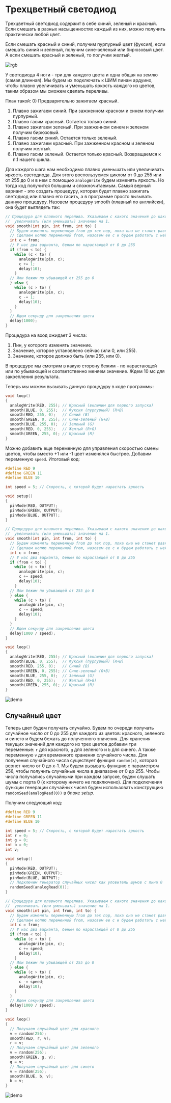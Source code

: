 # Трехцветный светодиод

Трехцветный светодиод содержит в себе синий, зеленый и красный. Если смешать в разных насыщенностях каждый из них, можно получить практически любой цвет. 

Если смешать красный и синий, получим пурпурный цвет (фуксия), если смешать синий и зеленый, получим сине-зеленый или бирюзовый цвет. А если смешать красный и зеленый, то получим желтый.

![rgb](https://github.com/trusiwko/Arduino/raw/master/eKids/Lesson7/src/rgb.jpg)

У светодиода 4 ноги - три для каждого цвета и одна общая на землю (самая длинная). Мы будем их подключать к ШИМ пинам ардуино, чтобы плавно увеличивать и уменьшать яркость каждого из цветов, таким образом мы сможем сделать переливы.

План такой: 
0) Предварительно зажигаем красный.
1) Плавно зажигаем синий. При зажженном красном и синем получим пурпурный.
2) Плавно гасим красный. Остается только синий.
3) Плавно зажигаем зеленый. При зажженном синем и зеленом получим бирюзовый.
4) Плавно гасим синий. Остается только зеленый.
5) Плавно зажигаем красный. При зажженном красном и зеленом получим желтый.
6) Плавно гасим зеленый. Остается только красный.
Возвращаемся к п.1 нашего цикла.

Для каждого шага нам необходимо плавно уменьшать или увеличивать яркость светодиода. Для этого воспользуемся циклом от 0 до 255 или от 255 до 0 и в нем с помощью `analogWrite` будем изменять яркость. Но тогда код получится большим и сложночитаемым. Самый верный вариант - это создать процедуру, которая будет плавно зажигать светодиод или плавно его гасить, а в программе просто вызывать данную процедуру.
Назовем процедуру smooth (плавный по английски), она будет выглядеть так:

```C++
// Процедура для плавного перелива. Указываем с какого значения до какого
//  увеличивать (или уменьшать) значение на 1.
void smooth(int pin, int from, int to) {
  // Будем изменять переменную from до тех пор, пока она не станет равной переменной to
  // Сделаем копию переменной from, назовем ее c и будем работать с ней
  int c = from;
  // У нас два варианта, бежим по нарастающей от 0 до 255
  if (from < to) {
    while (c < to) {
      analogWrite(pin, c);
      c += 1;
      delay(10);
    }
  // Или бежим по убывающей от 255 до 0
  } else {
    while (c > to) {
      analogWrite(pin, c);
      c -= 1;
      delay(10);
    }
  }
  // Ждем секунду для закрепления цвета
  delay(1000);
}
```

Процедура на вход ожидает 3 числа:
1. Пин, у которого изменять значение.
2. Значение, которое установлено сейчас (или 0, или 255).
3. Значение, которое должно быть (или 255, или 0).

В процедуре мы смотрим в какую сторону бежим - по нарастающей или по убывающей и соответственно меняем значение. Ждем 10 мс для закрепления результата.

Теперь мы можем вызывать данную процедуру в коде программы:

```C++
void loop()
{
  analogWrite(RED, 255); // Красный (включим для первого запуска)
  smooth(BLUE, 0, 255);  // Фуксия (пурпурный) (R+B)
  smooth(RED, 255, 0);   // Синий (B)
  smooth(GREEN, 0, 255); // Сине-зеленый (G+B)
  smooth(BLUE, 255, 0);  // Зеленый (G)
  smooth(RED, 0, 255);   // Желтый (R+G)
  smooth(GREEN, 255, 0); // Красный (R)
}
```

Можно добавить еще переменную для управления скоростью смены цветов, чтобы вместо +1 или -1 цвет изменялся быстрее. Добавим переменную `speed`. Итоговый код:

```C++
#define RED 9
#define GREEN 11
#define BLUE 10

int speed = 5; // Скорость, с которой будет нарастать яркость

void setup()
{
  pinMode(RED, OUTPUT);
  pinMode(GREEN, OUTPUT);
  pinMode(BLUE, OUTPUT);
}

// Процедура для плавного перелива. Указываем с какого значения до какого
//  увеличивать (или уменьшать) значение на 1.
void smooth(int pin, int from, int to) {
  // Будем изменять переменную from до тех пор, пока она не станет равной переменной to
  // Сделаем копию переменной from, назовем ее c и будем работать с ней
  int c = from;
  // У нас два варианта, бежим по нарастающей от 0 до 255
  if (from < to) {
    while (c < to) {
      analogWrite(pin, c);
      c += speed;
      delay(10);
    }
  // Или бежим по убывающей от 255 до 0
  } else {
    while (c > to) {
      analogWrite(pin, c);
      c -= speed;
      delay(10);
    }
  }
  // Ждем секунду для закрепления цвета
  delay(1000 / speed);
}

void loop()
{
  analogWrite(RED, 255); // Красный (включим для первого запуска)
  smooth(BLUE, 0, 255);  // Фуксия (пурпурный) (R+B)
  smooth(RED, 255, 0);   // Синий (B)
  smooth(GREEN, 0, 255); // Сине-зеленый (G+B)
  smooth(BLUE, 255, 0);  // Зеленый (G)
  smooth(RED, 0, 255);   // Желтый (R+G)
  smooth(GREEN, 255, 0); // Красный (R)
}
```

![demo](https://github.com/trusiwko/Arduino/raw/master/eKids/Lesson7/src/demo1.gif)

## Случайный цвет

Теперь цвет будем получать случайно. Будем по очереди получать случайное число от 0 до 255 для каждого из цветов: красного, зеленого и синего и будем бежать до полученного значения. Для хранения текущих значений для каждого из трех цветов добавим три переменные: `r` для красного, `g` для зеленого и `b` для синего. А также переменную `v` для временного хранения случайного числа.
Для получения случайного числа существует функция `random(x)`, которая вернет число от 0 до x-1. Мы будем вызывать функцию с параметром 256, чтобы получить случайные числа в диапазоне от 0 до 255.
Чтобы числа получались случайными при каждом запуске, будем слушать шумы с порта 0 (к которому ничего не подключено). Для подключения функции генерации случайных чисел будем использовать конструкцию `randomSeed(analogRead(0))` в блоке _setup_.

Получим следующий код:
```C++
#define RED 9
#define GREEN 11
#define BLUE 10

int speed = 5; // Скорость, с которой будет нарастать яркость
int r = 0;
int g = 0;
int b = 0;
int v;

void setup()
{
  pinMode(RED, OUTPUT);
  pinMode(GREEN, OUTPUT);
  pinMode(BLUE, OUTPUT);
  // Подключим генератор случайных чисел как уловитель шумов с пина 0
  randomSeed(analogRead(0));
}

// Процедура для плавного перелива. Указываем с какого значения до какого
//  увеличивать (или уменьшать) значение на 1.
void smooth(int pin, int from, int to) {
  // Будем изменять переменную from до тех пор, пока она не станет равной переменной to
  // Сделаем копию переменной from, назовем ее c и будем работать с ней
  int c = from;
  // У нас два варианта, бежим по нарастающей от 0 до 255
  if (from < to) {
    while (c < to) {
      analogWrite(pin, c);
      c += speed;
      delay(10);
    }
  // Или бежим по убывающей от 255 до 0
  } else {
    while (c > to) {
      analogWrite(pin, c);
      c -= speed;
      delay(10);
    }
  }
  // Ждем секунду для закрепления цвета
  delay(1000 / speed);
}

void loop()
{
  // Получаем случайный цвет для красного
  v = random(256);
  smooth(RED, r, v); 
  r = v; 
  // Получаем случайный цвет для зеленого
  v = random(256);
  smooth(GREEN, g, v);
  g = v;
  // Получаем случайный цвет для синего
  v = random(256);
  smooth(BLUE, b, v);
  b = v;
}
```
![demo](https://github.com/trusiwko/Arduino/raw/master/eKids/Lesson7/src/demo2.gif)
